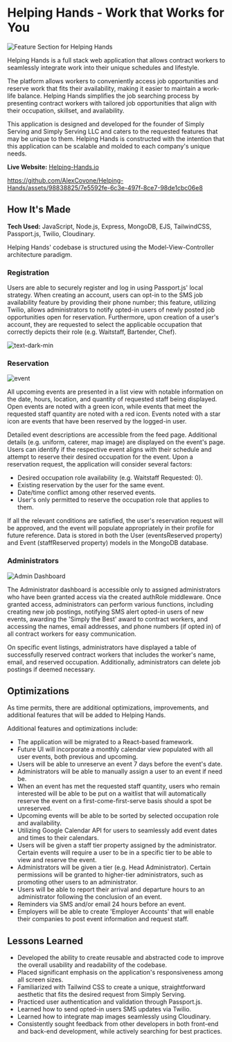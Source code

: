 # Helping Hands - Work that Works for You

![Feature Section for Helping Hands](https://user-images.githubusercontent.com/98838825/232606962-a94066b6-c7e1-4ec9-8847-c1a15aad8eb7.png)

Helping Hands is a full stack web application that allows contract workers to seamlessly integrate work into their unique schedules and lifestyle. 

The platform allows workers to conveniently access job opportunities and reserve work that fits their availability, making it easier to maintain a work-life balance. Helping Hands simplifies the job searching process by presenting contract workers with tailored job opportunities that align with their occupation, skillset, and availability. 

This application is designed and developed for the founder of Simply Serving and Simply Serving LLC and caters to the requested features that may be unique to them. Helping Hands is constructed with the intention that this application can be scalable and molded to each company's unique needs.

**Live Website:** [Helping-Hands.io](https://www.helping-hands.io/)

https://github.com/AlexCovone/Helping-Hands/assets/98838825/7e5592fe-6c3e-497f-8ce7-98de1cbc06e8

## How It's Made

**Tech Used:** JavaScript, Node.js, Express, MongoDB, EJS, TailwindCSS, Passport.js, Twilio, Cloudinary.

Helping Hands' codebase is structured using the Model-View-Controller architecture paradigm. 

### **Registration** 

Users are able to securely register and log in using Passport.js' local strategy. When creating an account, users can opt-in to the SMS job availability feature by providing their phone number; this feature, utilizing Twilio, allows administrators to notify opted-in users of newly posted job opportunities open for reservation. Furthermore, upon creation of a user's account, they are requested to select the applicable occupation that correctly depicts their role (e.g. Waitstaff, Bartender, Chef).

![text-dark-min](https://github.com/AlexCovone/Helping-Hands/assets/98838825/d302ee77-6a45-45a5-935d-669745b7da69)

### **Reservation**

![event](https://github.com/AlexCovone/Helping-Hands/assets/98838825/3fd745b9-b91c-4fd0-8fc8-42ef249725f9)

All upcoming events are presented in a list view with notable information on the date, hours, location, and quantity of requested staff being displayed. Open events are noted with a green icon, while events that meet the requested staff quantity are noted with a red icon. Events noted with a star icon are events that have been reserved by the logged-in user.

Detailed event descriptions are accessible from the feed page. Additional details (e.g. uniform, caterer, map image) are displayed on the event's page. Users can identify if the respective event aligns with their schedule and attempt to reserve their desired occupation for the event. Upon a reservation request, the application will consider several factors:

* Desired occupation role availability (e.g. Waitstaff Requested: 0).
* Existing reservation by the user for the same event.
* Date/time conflict among other reserved events.
* User's only permitted to reserve the occupation role that applies to them.

If all the relevant conditions are satisfied, the user's reservation request will be approved, and the event will populate appropriately in their profile for future reference. Data is stored in both the User (eventsReserved property) and Event (staffReserved property) models in the MongoDB database.

### **Administrators**

![Admin Dashboard](https://github.com/AlexCovone/Helping-Hands/assets/98838825/e863f36a-15cb-46c0-83ce-0b15a099af38)

The Administrator dashboard is accessible only to assigned administrators who have been granted access via the created authRole middleware. Once granted access, administrators can perform various functions, including creating new job postings, notifying SMS alert opted-in users of new events, awarding the 'Simply the Best' award to contract workers, and accessing the names, email addresses, and phone numbers (if opted in) of all contract workers for easy communication.

On specific event listings, administrators have displayed a table of successfully reserved contract workers that includes the worker's name, email, and reserved occupation. Additionally, administrators can delete job postings if deemed necessary. 

## Optimizations
As time permits, there are additional optimizations, improvements, and additional features that will be added to Helping Hands. 

Additional features and optimizations include:

* The application will be migrated to a React-based framework.
* Future UI will incorporate a monthly calendar view populated with all user events, both previous and upcoming.
* Users will be able to unreserve an event 7 days before the event's date.
* Administrators will be able to manually assign a user to an event if need be.
* When an event has met the requested staff quantity, users who remain interested will be able to be put on a waitlist that will automatically reserve the event on a first-come-first-serve basis should a spot be unreserved.
* Upcoming events will be able to be sorted by selected occupation role and availability.
* Utilizing Google Calendar API for users to seamlessly add event dates and times to their calendars.
* Users will be given a staff tier property assigned by the administrator. Certain events will require a user to be in a specific tier to be able to view and reserve the event.
* Administrators will be given a tier (e.g. Head Administrator). Certain permissions will be granted to higher-tier administrators, such as promoting other users to an administrator.
* Users will be able to report their arrival and departure hours to an administrator following the conclusion of an event.
* Reminders via SMS and/or email 24 hours before an event.
* Employers will be able to create 'Employer Accounts' that will enable their companies to post event information and request staff.

## Lessons Learned
* Developed the ability to create reusable and abstracted code to improve the overall usability and readability of the codebase.
* Placed significant emphasis on the application's responsiveness among all screen sizes.
* Familiarized with Tailwind CSS to create a unique, straightforward aesthetic that fits the desired request from Simply Serving.
* Practiced user authentication and validation through Passport.js.
* Learned how to send opted-in users SMS updates via Twilio.
* Learned how to integrate map images seamlessly using Cloudinary.
* Consistently sought feedback from other developers in both front-end and back-end development, while actively searching for best practices.
